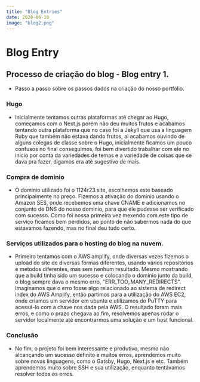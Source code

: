 ```yaml
---
title: "Blog Entries"
date: 2020-06-10
image: "blog2.png"
---
```


# Blog Entry 

## Processo de criação do blog - Blog entry 1.
* Passo a passo sobre os passos dados na criação do nosso portfólio.

### Hugo
* Inicialmente tentamos outras plataformas até chegar ao Hugo, começamos com o Next.js porém não deu muitos frutos e acabamos tentando outra plataforma que no caso foi a Jekyll que usa a linguagem Ruby que também não estava dando frutos, ai acabamos ouvindo de alguns colegas de classe sobre o Hugo, inicialmente ficamos um pouco confusos no final conseguimos, foi bem divertido trabalhar com ele no inicio por conta da variedades de temas e a variedade de coisas que se dava pra fazer, digamos era até sugestivo de mais.

### Compra de dominio
* O dominio utilizado foi o 1124r23.site, escolhemos este baseado principalmente no preço. Fizemos a ativação do dominio usando o Amazon SES, onde recebemos uma chave CNAME e adicionamos no conjunto de DNS do nosso dominio, para que ele pudesse ser verificado com sucesso. Como foi nossa primeira vez mexendo com este tipo de serviço ficamos bem perdidos, ao ponto de não sabermos nada do que estavamos fazendo, mas no final deu tudo certo.

### Serviços utilizados para o hosting do blog na nuvem.

 * Primeiro tentamos com o AWS amplify, onde diversas vezes fizemos o upload do site de diversas formas diferentes, usando vários repositórios e metodos diferentes, mas sem nenhum resultado. Mesmo mostrando que a build tinha sido um sucesso e colocando o dominio junto da build, o blog sempre dava o mesmo erro, "ERR_TOO_MANY_REDIRECTS". Imaginamos que o erro fosse algo relacionado ao sistema de redirect index do AWS Amplify, então partimos para a utilização do AWS EC2, onde criamos um servidor em ubuntu e utilizamos do PuTTY para acessá-lo com a chave nos dada pela AWS. O resultado foram mais erros, e como o prazo chegava ao fim, resolvemos apenas rodar o servidor localmente até encontrarmos uma solução e um host funcional.

 ### Conclusão
 * No fim, o projeto foi bem interessante e produtivo, mesmo não alcançando um sucesso definito e muitos erros, aprendemos muito sobre novas linguagens, como o Gatsby, Hugo, Next.js e etc. Também aprendemos muito sobre SSH e sua utilização, enquanto tentávamos resolver todos os erros.